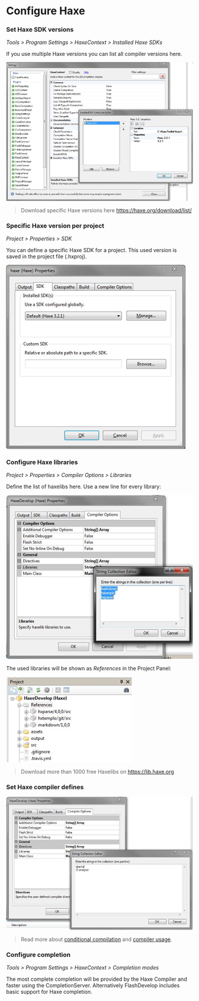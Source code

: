 # Configure Haxe

### Set Haxe SDK versions

_Tools > Program Settings > HaxeContext > Installed Haxe SDKs_

If you use multiple Haxe versions you can list all compiler versions here.

<img src="img/configure-haxe-sdk.jpg" alt="Configure Haxe SDK"/>

> Download specific Haxe versions here <https://haxe.org/download/list/>
  
### Specific Haxe version per project

_Project > Properties > SDK_

You can define a specific Haxe SDK for a project. This used version is saved in the project file (.hxproj). 

<img src="img/configure-haxe-project.jpg" alt="Set Haxe SDK in HaxeDevelop project"/>

### Configure Haxe libraries 

_Project > Properties > Compiler Options > Libraries_

Define the list of haxelibs here. Use a new line for every library:
  
<img src="img/haxedevelop-haxelibs.JPG" alt="HaxeDevelop configure Haxelibs"/>

The used libraries will be shown as _References_ in the Project Panel:
  
<img src="img/haxedevelop-references.JPG" alt="HaxeDevelop Haxe library references in Project Panel"/>

> Download more than 1000 free Haxelibs on <https://lib.haxe.org>

### Set Haxe compiler defines

<img src="img/haxedevelop-defines.JPG" alt="Configure Haxe Defines in HaxeDevelop"/>

> Read more about [conditional compilation](https://haxe.org/manual/lf-condition-compilation.html) and [compiler usage](https://haxe.org/manual/compiler-usage.html).
  
### Configure completion  

_Tools > Program Settings > HaxeContext > Completion modes_

The most complete completion will be provided by the Haxe Compiler and faster using the CompletionServer. 
Alternatively FlashDevelop includes basic support for Haxe completion.
